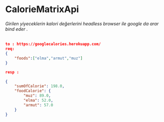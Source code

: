 # CalorieMatrixApi

###### Girilen yiyeceklerin kalori değerlerini  headless browser ile google da arar bind eder . 
```json
to : https://googlecalories.herokuapp.com/
req:
{
    "foods":["elma","armut","muz"]
}   

resp :
 
{
    "sumOfCalorie": 198.0,
    "foodCalorie": {
        "muz": 89.0,
        "elma": 52.0,
        "armut": 57.0
    }
}
```
